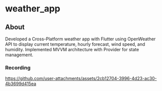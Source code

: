 # weather_app


## About
Developed a Cross-Platform weather app with Flutter using OpenWeather API to display current temperature, hourly forecast, wind speed, and humidity. Implemented MVVM architecture with Provider for state management.

### Recording
https://github.com/user-attachments/assets/2cb12704-3996-4d23-ac30-4b3699d415ea

